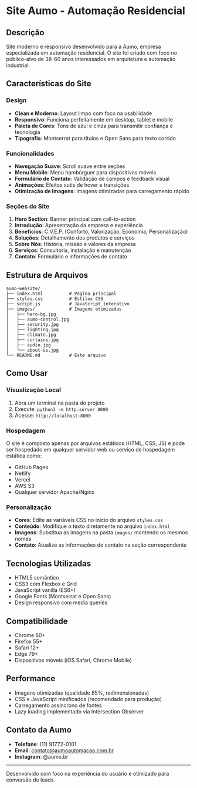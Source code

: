 # Site Aumo - Automação Residencial

## Descrição
Site moderno e responsivo desenvolvido para a Aumo, empresa especializada em automação residencial. O site foi criado com foco no público-alvo de 38-60 anos interessados em arquitetura e automação industrial.

## Características do Site

### Design
- **Clean e Moderno**: Layout limpo com foco na usabilidade
- **Responsivo**: Funciona perfeitamente em desktop, tablet e mobile
- **Paleta de Cores**: Tons de azul e cinza para transmitir confiança e tecnologia
- **Tipografia**: Montserrat para títulos e Open Sans para texto corrido

### Funcionalidades
- **Navegação Suave**: Scroll suave entre seções
- **Menu Mobile**: Menu hambúrguer para dispositivos móveis
- **Formulário de Contato**: Validação de campos e feedback visual
- **Animações**: Efeitos sutis de hover e transições
- **Otimização de Imagens**: Imagens otimizadas para carregamento rápido

### Seções do Site
1. **Hero Section**: Banner principal com call-to-action
2. **Introdução**: Apresentação da empresa e experiência
3. **Benefícios**: C.V.E.P. (Conforto, Valorização, Economia, Personalização)
4. **Soluções**: Detalhamento dos produtos e serviços
5. **Sobre Nós**: História, missão e valores da empresa
6. **Serviços**: Consultoria, instalação e manutenção
7. **Contato**: Formulário e informações de contato

## Estrutura de Arquivos
```
aumo-website/
├── index.html          # Página principal
├── styles.css          # Estilos CSS
├── script.js           # JavaScript interativo
├── images/             # Imagens otimizadas
│   ├── hero-bg.jpg
│   ├── aumo-control.jpg
│   ├── security.jpg
│   ├── lighting.jpg
│   ├── climate.jpg
│   ├── curtains.jpg
│   ├── audio.jpg
│   └── about-us.jpg
└── README.md           # Este arquivo
```

## Como Usar

### Visualização Local
1. Abra um terminal na pasta do projeto
2. Execute: `python3 -m http.server 8000`
3. Acesse: `http://localhost:8000`

### Hospedagem
O site é composto apenas por arquivos estáticos (HTML, CSS, JS) e pode ser hospedado em qualquer servidor web ou serviço de hospedagem estática como:
- GitHub Pages
- Netlify
- Vercel
- AWS S3
- Qualquer servidor Apache/Nginx

### Personalização
- **Cores**: Edite as variáveis CSS no início do arquivo `styles.css`
- **Conteúdo**: Modifique o texto diretamente no arquivo `index.html`
- **Imagens**: Substitua as imagens na pasta `images/` mantendo os mesmos nomes
- **Contato**: Atualize as informações de contato na seção correspondente

## Tecnologias Utilizadas
- HTML5 semântico
- CSS3 com Flexbox e Grid
- JavaScript vanilla (ES6+)
- Google Fonts (Montserrat e Open Sans)
- Design responsivo com media queries

## Compatibilidade
- Chrome 60+
- Firefox 55+
- Safari 12+
- Edge 79+
- Dispositivos móveis (iOS Safari, Chrome Mobile)

## Performance
- Imagens otimizadas (qualidade 85%, redimensionadas)
- CSS e JavaScript minificados (recomendado para produção)
- Carregamento assíncrono de fontes
- Lazy loading implementado via Intersection Observer

## Contato da Aumo
- **Telefone**: (11) 91772-0101
- **Email**: contato@aumoautomacao.com.br
- **Instagram**: @aumo.br

---

Desenvolvido com foco na experiência do usuário e otimizado para conversão de leads.

